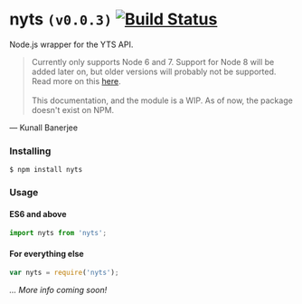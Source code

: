 # nyts `(v0.0.3)` [![Build Status](https://travis-ci.org/yeskunall/nyts.svg?branch=master)](https://travis-ci.org/yeskunall/nyts)

Node.js wrapper for the YTS API.

> Currently only supports Node 6 and 7. Support for Node 8 will be added later on, but older versions will probably not be supported. Read more on this [here](https://github.com/yeskunall/nyts/issues/1). <br /><br />
>This documentation, and the module is a WIP. As of now, the package doesn't exist on NPM.

&mdash; Kunall Banerjee

### Installing

```shell
$ npm install nyts
```

<!-- Add Yarn support later on, maybe? -->

### Usage

#### ES6 and above

```js
import nyts from 'nyts';
```

#### For everything else

```js
var nyts = require('nyts');
```

_... More info coming soon!_
